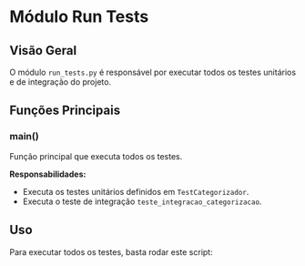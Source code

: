 # Módulo Run Tests

## Visão Geral
O módulo `run_tests.py` é responsável por executar todos os testes unitários e de integração do projeto.

## Funções Principais

### main()
Função principal que executa todos os testes.

**Responsabilidades:**
- Executa os testes unitários definidos em `TestCategorizador`.
- Executa o teste de integração `teste_integracao_categorizacao`.

## Uso
Para executar todos os testes, basta rodar este script:
